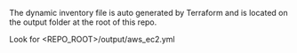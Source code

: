 The dynamic inventory file is auto generated by Terraform and is located on the output folder at the root of this repo.

Look for <REPO_ROOT>/output/aws_ec2.yml
